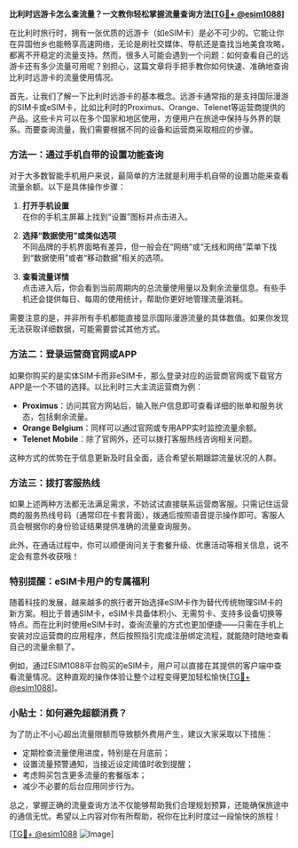 **比利时远游卡怎么查流量？一文教你轻松掌握流量查询方法[[TG💪+ @esim1088](https://t.me/s/esim1088)]**

在比利时旅行时，拥有一张优质的远游卡（如eSIM卡）是必不可少的。它能让你在异国他乡也能畅享高速网络，无论是刷社交媒体、导航还是查找当地美食攻略，都离不开稳定的流量支持。然而，很多人可能会遇到一个问题：如何查看自己的远游卡还有多少流量可用呢？别担心，这篇文章将手把手教你如何快速、准确地查询比利时远游卡的流量使用情况。

首先，让我们了解一下比利时远游卡的基本概念。远游卡通常指的是支持国际漫游的SIM卡或eSIM卡，比如比利时的Proximus、Orange、Telenet等运营商提供的产品。这些卡片可以在多个国家和地区使用，方便用户在旅途中保持与外界的联系。而要查询流量，我们需要根据不同的设备和运营商采取相应的步骤。

### 方法一：通过手机自带的设置功能查询

对于大多数智能手机用户来说，最简单的方法就是利用手机自带的设置功能来查看流量余额。以下是具体操作步骤：

1. **打开手机设置**  
   在你的手机主屏幕上找到“设置”图标并点击进入。

2. **选择“数据使用”或类似选项**  
   不同品牌的手机界面略有差异，但一般会在“网络”或“无线和网络”菜单下找到“数据使用”或者“移动数据”相关的选项。

3. **查看流量详情**  
   点击进入后，你会看到当前周期内的总流量使用量以及剩余流量信息。有些手机还会提供每日、每周的使用统计，帮助你更好地管理流量消耗。

需要注意的是，并非所有手机都能直接显示国际漫游流量的具体数值。如果你发现无法获取详细数据，可能需要尝试其他方式。

### 方法二：登录运营商官网或APP

如果你购买的是实体SIM卡而非eSIM卡，那么登录对应的运营商官网或下载官方APP是一个不错的选择。以比利时三大主流运营商为例：

- **Proximus**：访问其官方网站后，输入账户信息即可查看详细的账单和服务状态，包括剩余流量。
- **Orange Belgium**：同样可以通过官网或专用APP实时监控流量余额。
- **Telenet Mobile**：除了官网外，还可以拨打客服热线咨询相关问题。

这种方式的优势在于信息更新及时且全面，适合希望长期跟踪流量状况的人群。

### 方法三：拨打客服热线

如果上述两种方法都无法满足需求，不妨试试直接联系运营商客服。只需记住运营商的服务热线号码（通常印在卡套背面），拨通后按照语音提示操作即可。客服人员会根据你的身份验证结果提供准确的流量查询服务。

此外，在通话过程中，你可以顺便询问关于套餐升级、优惠活动等相关信息，说不定会有意外收获哦！

### 特别提醒：eSIM卡用户的专属福利

随着科技的发展，越来越多的旅行者开始选择eSIM卡作为替代传统物理SIM卡的新方案。相比于普通SIM卡，eSIM卡具备体积小、无需剪卡、支持多设备切换等特点。而在比利时使用eSIM卡时，查询流量的方式也更加便捷——只需在手机上安装对应运营商的应用程序，然后按照指引完成注册绑定流程，就能随时随地查看自己的流量余额了。

例如，通过ESIM1088平台购买的eSIM卡，用户可以直接在其提供的客户端中查看流量情况。这种直观的操作体验让整个过程变得更加轻松愉快[[TG💪+ @esim1088](https://t.me/s/esim1088)]。

### 小贴士：如何避免超额消费？

为了防止不小心超出流量限额而导致额外费用产生，建议大家采取以下措施：

- 定期检查流量使用进度，特别是在月底前；
- 设置流量预警通知，当接近设定阈值时收到提醒；
- 考虑购买包含更多流量的套餐版本；
- 减少不必要的后台应用同步行为。

总之，掌握正确的流量查询方法不仅能够帮助我们合理规划预算，还能确保旅途中的通信无忧。希望以上内容对你有所帮助，祝你在比利时度过一段愉快的旅程！

[[TG💪+ @esim1088](https://t.me/s/esim1088) ![Image](https://i.postimg.cc/4NQfJmqS/Snipaste-2025-05-13-00-14-12.png)]